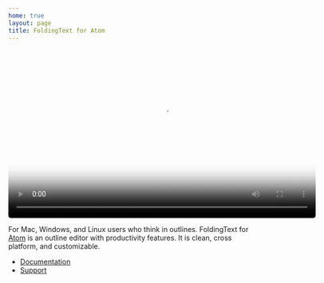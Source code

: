 ```yaml
---
home: true
layout: page
title: FoldingText for Atom
---
```


<p style="text-align: center;">
  <video style="border-radius: 5px;" width="616" height="340" poster="http://foldingtext.s3.amazonaws.com/foldingtext-for-atom-demo-poster.png" autoplay="" loop="">
    <source src="http://foldingtext.s3.amazonaws.com/foldingtext-for-atom-demo.mp4" type="video/mp4">
    <img style="border-radius: 5px;" src="http://foldingtext.s3.amazonaws.com/foldingtext-for-atom-demo-poster.png" />
  </video>
</p>

For Mac, Windows, and Linux users who think in outlines. FoldingText for [Atom](https://atom.io) is an outline editor with productivity features. It is clean, cross platform, and customizable.

- [Documentation](documentation)
- [Support](http://support.foldingtext.com/)
